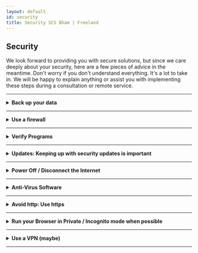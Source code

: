 ```yaml
---
layout: default
id: security
title: Security SCS Bham | Freeland
---
```


## Security

<div class="left-align">
 We look forward to providing you with secure solutions, but since we care deeply about your security, here are a few pieces of advice in the meantime. Don't worry if you don't understand everything. It's a lot to take in. We will be happy to explain anything or assist you with implementing these steps during a consultation or remote service.

<hr>
<details class="details-left">
  <summary class="summary-left"><strong>
Back up your data
</strong></summary>
<br>
Any data you care about should be backed up in at least two places. There are numerous options for this including cloud backups, external SSDs, flash drives, ... . There are options for creating incremental snapshots of your entire system, or you can manually copy files, or something in between. Let us know if you want advice for your individualized setup, and if desired we can handle the entire process for you. 
</details>
<hr>
<details class="details-left">
  <summary class="summary-left"><strong>
Use a firewall
</strong></summary>
    <br>
A firewall acts as a barrier to prevent unauthorized access to your device while connected to the internet. If possible, we recommend this is the first thing you do (BEFORE connecting to the internet) when setting up a new computer or operating system. Many operating systems come with a firewall installed, but often do not have it enabled by default. Historically many applications (especially online games) would conflict with firewalls, however with modern technology this less common, and for most use-cases default firewall settings (deny incoming, accept outgoing) will work just fine. The methods for setting up a firewall vary by operating system, but we can always set one up for you, or walk you through the setup over a remote consultation (and in edge-cases ensure it doesn't conflict with software).
</details>
<hr>
<details class="details-left">
  <summary class="summary-left"><strong>
Verify Programs
  </strong></summary>
  <br>
Don't run anything you don't trust, and always use official sources for your downloads. Be extremely cautious about running programs you download off the internet. Some vendors provide cryptographic verification (many package managers will perform verification automatically), and if they don't, you should be very cautious about running their software. Check URLs, make sure they start with https://, and NOT http:// (many browsers will indicate whether https is working by a locked padlock to the left of the addressbar, if the padlock is unlocked your connect is not secure): http connections are not secure (the s DOES stand for secure, as https traffic is encrypted). Cross reference the website, read reviews, download from multiple sources and compare cryptographic hashes of downloaded files if provided (sha256sum, for example), ... If you need help, don't hesitate to reach out to us.
</details>
<hr>
<details class="details-left">
  <summary class="summary-left"><strong>
Updates: Keeping up with security updates is important
  </strong></summary>
  <br>
Ideally you should check for and install security updates every time you use your computer. Vulnerabilities are often discovered and patched on a daily basis.
</details>
<hr>
<details class="details-left">
  <summary class="summary-left"><strong>
Power Off / Disconnect the Internet
  </strong></summary>
  <br>
Some malicious software can run in the background, and even wait until your computer is inactive to kick in. In mission-critical settings, disconnecting the internet every time you step away from your computer is a good idea, and will reduce the chance of being hacked, or data leakage. Powering off your computer can reset bugs, and will stop some malicious software in its tracks. If you believe your computer has been infected, your first step should be to disconnect the internet as soon as possible, then power down your computer. Next, we advise you contact Secure Computer Solutions us for a malware / virus removal service, as we cannot guarantee that any other service will be as committed to ensuring your data integrity, or as thorough at removing any traces of malicious software.
</details>
<hr>
<details class="details-left">
  <summary class="summary-left"><strong>
Anti-Virus Software
  </strong></summary>
  <br>
It is a good idea to regularly scan your computer for viruses, and to use real-time detection services. If you use Windows, you can use Windows Defender for free, which isn't a bad choice. There are plenty of other paid options to consider, and we encourage you to research various options, and of course, you can always reach out to us for advice or installation. Avoid Over-Dependence on Antivirus. Even the best virus software is not a replacement for safe usage habits: avoiding viruses in the first place should be the goal, since no virus removal / protection program is perfect. Antivirus software can help, but it should be part of a broader security strategy.
</details>
<hr>
<details class="details-left">
  <summary class="summary-left"><strong>
Avoid http: Use https
  </strong></summary>
  <br>
Using http (without the s) is especially risky when sensitive information is involved (such as passwords or your birth date), and can greatly increase the attack surface of your browser to things like script injection. Enable https only in your browser. If your browser does not have https only, use a different browser. If you must use http, doing so through a VPN can reduce the risk. Verify anything you download: downloading things through http is very dangerous as it is susceptible to "man in the middle" attacks, though if you can verify the download through cryptographic hashes, this mitigates the risk. Using a VPN can make it harder for a malicious agent to single you out. Even when using HTTPS, always verify URLs, as scammers can make URLs which look similar to popular websites (referred to as "typosquatting"). Note that sometimes legitimate websites can have issues with their https: if you get a browser security warning on a site which you are confident is a legitimate domain, try reseting your internet connection or opening it in a new private-browsing window.
</details>
<hr>
<details class="details-left">
  <summary class="summary-left"><strong>
Run your Browser in Private / Incognito mode when possible
  </strong></summary>
  <br>
(note that private mode does NOT make your activity anonymous). If whatever you are doing does not require logging in or remembering your preferences, then there's no reason to drag cookies around. Typically in private / incognito mode, browsers will erase all cookies and cache when closed, which can even improve internet stability. Again, this NOT make you anonymous by itself, but it will reduce cookie tracking (but not other types of tracking such as IP address tracking or fingerprinting). You can have a private window open at the same time as a regular window, so keep your main logins in a regular window, and use a private window for things which don't require logging in, or even to separate different logins.
</details>
<hr>
<details class="details-left">
  <summary class="summary-left"><strong>
Use a VPN (maybe)
  </strong></summary>
  <br>
Using a VPN is especially valuable when using a public network, as public networks can open you up to various attacks (such as DHCP spoofing) and surveillance. Using a VPN can make it harder for hackers to target you and steal your data. It can make it harder for companies to profile you. It can hide your activity from your Internet Service Provider (and from your local network). Many VPN providers even offer real-time malware protection and ad-blocking: ad-blocking carries several benefits, as it can improve performance, and even stop some malware and tracking. However, a bad VPN (or ad-blocker) can be worse than no VPN (or ad-blocker), and just because a VPN is popular does not mean it is good. For example, we do NOT recommend NordVPN as their client software (at least for Linux) makes alarmingly insecure modifications to your firewall (without your consent), and NordVPN support refuses to explain why this is necessary, citing it as a "commercial secret". Feel free to ask us for more details, evidence, and additonal reasons why we dislike NordVPN. Ad-blockers can also carry some risk, as they can potentially contain spyware. Installing additional software always carries some risk, as it requires trusting the developers, and can increase the attack surface of your machine. If you follow all of our other security guidelines, in some contexts, especially on a private network, using a VPN may not be necessary or even recommended. Let us know if you want advice on which VPN or ad-blocker to choose, or if you need help installing it. Be cautious, as many scammers will masquerade as VPN providers. Not all VPNs are created equal: if you're unsure about which VPN to choose or need help installing one, feel free to reach out to Secure Computer Solutions.
</details>
<hr>
</div>
